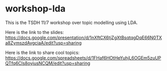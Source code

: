 # workshop-lda
This is the TSDH 11/7 workshop over topic modelling using LDA.

Here is the link to the slides: https://docs.google.com/presentation/d/1nXftCX6tjZgXtBsqtqgDqE66N0TXa8ZymszdAvgciaA/edit?usp=sharing

Here is the link to share cool topics: https://docs.google.com/spreadsheets/d/1FHaf6HOtHeYuhjL6OGEm5zuUPQTfq6Cls8oyiusNCQM/edit?usp=sharing
